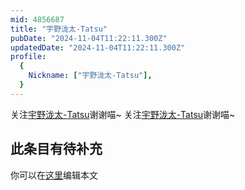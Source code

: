 ```yaml
---
mid: 4856687
title: "宇野泷太-Tatsu"
pubDate: "2024-11-04T11:22:11.300Z"
updatedDate: "2024-11-04T11:22:11.300Z"
profile:
  {
    Nickname: ["宇野泷太-Tatsu"],
  }
---
```


关注[宇野泷太-Tatsu](https://space.bilibili.com/4856687)谢谢喵~ 关注[宇野泷太-Tatsu](https://space.bilibili.com/4856687)谢谢喵~

## 此条目有待补充
你可以在[这里](https://github.com/Yuhanawa/VTuber.ICU-Content/edit/master/v/宇野泷太-Tatsu/index.md)编辑本文
